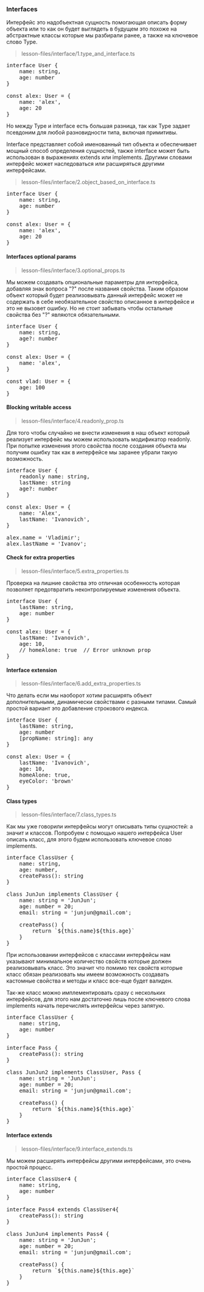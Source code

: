 ### Interfaces

Интерфейс это надобъектная сущность помогающая описать форму объекта или то как он будет выглядеть в будущем
это похоже на абстрактные классы которые мы разбирали ранее, а также на ключевое слово Type.

>  lesson-files/interface/1.type_and_interface.ts
<pre>
interface User {
    name: string,
    age: number
}

const alex: User = {
    name: 'alex',
    age: 20
}
</pre>

Но между Type и interface есть большая разница, так как Type задает псевдоним для любой разновидности типа, 
включая примитивы. 

Interface представляет собой именованный тип объекта и обеспечивает мощный способ определения сущностей, также
interface может быть использован в выражениях extends или implements. Другими словами интерфейс может наследоваться 
или расширяться другими интерфейсами.

> lesson-files/interface/2.object_based_on_interface.ts

<pre>
interface User {
    name: string,
    age: number
}

const alex: User = {
    name: 'alex',
    age: 20
}
</pre>

#### Interfaces optional params
> lesson-files/interface/3.optional_props.ts

Мы можем создавать опциональные параметры для интерфейса, добавляя знак вопроса "?" после названия свойства.
Таким образом объект который будет реализовывать данный интерфейс может не содержать в себе необязательное свойство
описанное в интерфейсе и это не вызовет ошибку. Но не стоит забывать чтобы остальные свойства без "?" являются 
обязательными.

<pre>
interface User {
    name: string,
    age?: number
}

const alex: User = {
    name: 'alex',
}

const vlad: User = {
    age: 100
}
</pre>

#### Blocking writable access

> lesson-files/interface/4.readonly_prop.ts

Для того чтобы случайно не внести изменения в наш объект который реализует интерфейс мы можем использовать модификатор 
readonly. При попытке изменения этого свойства после создания объекта мы получим ошибку так как в интерфейсе мы заранее 
убрали такую возможность.


<pre>
interface User {
    readonly name: string,
    lastName: string
    age?: number
}

const alex: User = {
    name: 'Alex',
    lastName: 'Ivanovich',
}

alex.name = 'Vladimir';
alex.lastName = 'Ivanov';
</pre>

#### Check for extra properties

>lesson-files/interface/5.extra_properties.ts

Проверка на лишние свойства это отличная особенность которая позволяет предотвратить неконтролируемые изменения объекта.

<pre>
interface User {
    lastName: string,
    age: number
}

const alex: User = {
    lastName: 'Ivanovich',
    age: 10,
    // homeAlone: true  // Error unknown prop
}
</pre>

#### Interface extension

> lesson-files/interface/6.add_extra_properties.ts

Что делать если мы наоборот хотим расширять объект дополнительными, динамически свойствами с разными типами.
Самый простой вариант это добавление строкового индекса.

<pre>
interface User {
    lastName: string,
    age: number
    [propName: string]: any
}

const alex: User = {
    lastName: 'Ivanovich',
    age: 10,
    homeAlone: true,
    eyeColor: 'brown'
}
</pre>

#### Class types

> lesson-files/interface/7.class_types.ts

Как мы уже говорили интерфейсы могут описывать типы сущностей: а значит и классов. Попробуем с помощью нашего 
интерфейса User описать класс, для этого будем использовать ключевое слово implements.

<pre>
interface ClassUser {
    name: string,
    age: number,
    createPass(): string
}

class JunJun implements ClassUser {
    name: string = 'JunJun';
    age: number = 20;
    email: string = 'junjun@gmail.com';

    createPass() {
        return `${this.name}${this.age}`
    }
}
</pre>

При использовании интерфейсов с классами интерфейсы нам указывают минимальное количество свойств которые должен 
реализовывать класс. Это значит что помимо тех свойств которые класс обязан реализовать мы имеем возможность создавать
кастомные свойства и методы и класс все-еще будет валиден.


Так-же класс можно имплементировать сразу с нескольких интерфейсов, для этого нам достаточно лишь после ключевого 
слова implements начать перечислять интерфейсы через запятую.

<pre>
interface ClassUser {
    name: string,
    age: number
}

interface Pass {
    createPass(): string
}

class JunJun2 implements ClassUser, Pass {
    name: string = 'JunJun';
    age: number = 20;
    email: string = 'junjun@gmail.com';

    createPass() {
        return `${this.name}${this.age}`
    }
}
</pre>

#### Interface extends

> lesson-files/interface/9.interface_extends.ts

Мы можем расширять интерфейсы другими интерфейсами, это очень простой процесс.

<pre>
interface ClassUser4 {
    name: string,
    age: number
}

interface Pass4 extends ClassUser4{
    createPass(): string
}

class JunJun4 implements Pass4 {
    name: string = 'JunJun';
    age: number = 20;
    email: string = 'junjun@gmail.com';

    createPass() {
        return `${this.name}${this.age}`
    }
}
</pre>